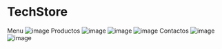 # TechStore
Menu
![image](https://github.com/user-attachments/assets/d8756437-34b6-4442-ac09-69872fa8ac84)
Productos
![image](https://github.com/user-attachments/assets/6c888f2b-7ada-4c84-afcc-75b26e7cb412)
![image](https://github.com/user-attachments/assets/8dd24ae8-c2c2-4bea-a261-d2fa9dd01c30)
![image](https://github.com/user-attachments/assets/23058858-3455-4dfb-9d7d-0f58630c53a1)
Contactos
![image](https://github.com/user-attachments/assets/1a325640-f93d-4445-b0b2-d500a9089e7a)
![image](https://github.com/user-attachments/assets/f69ef183-6ed3-4e55-885b-de6ff680a8fa)
